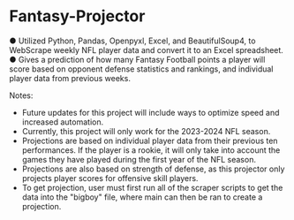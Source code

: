 # Fantasy-Projector
● Utilized Python, Pandas, Openpyxl, Excel, and BeautifulSoup4, to WebScrape weekly NFL player data and convert it to an Excel spreadsheet. \
● Gives a prediction of how many Fantasy Football points a player will score based on opponent defense statistics and rankings, and individual player data from previous weeks.


Notes:
- Future updates for this project will include ways to optimize speed and increased automation.
- Currently, this project will only work for the 2023-2024 NFL season.
- Projections are based on individual player data from their previous ten performances. If the player is a rookie, it will only take into account the games they have played during the first year of the NFL season.
- Projections are also based on strength of defense, as this projector only projects player scores for offensive skill players.
- To get projection, user must first run all of the scraper scripts to get the data into the "bigboy" file, where main can then be ran to create a projection.
